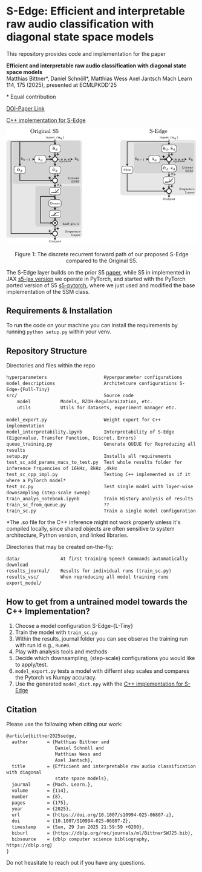 # S-Edge: Efficient and interpretable raw audio classification with diagonal state space models

This repository provides code and implementation for the paper

**Efficient and interpretable raw audio classification with diagonal state space models**  
Matthias Bittner\*, Daniel Schnöll\*, Matthias Wess Axel Jantsch 
Mach Learn 114, 175 (2025), presented at ECMLPKDD'25 

\* Equal contribution

[DOI-Paper Link](https://doi.org/10.1007/s10994-025-06807-z)  

[C++ implementation for S-Edge](https://github.com/embedded-machine-learning/Cpp-NN)  

![](./figures/S5_vs_SEdge.png)
<p style="text-align: center;">
Figure 1: The discrete recurrent forward path of our proposed S-Edge compared to the Original S5.
</p>

The S-Edge layer builds on the prior S5 [paper](https://arxiv.org/abs/2208.04933), while S5 in implemented in JAX [s5-jax version](https://github.com/lindermanlab/S5) we operate in PyTorch, and started with the PyTorch ported version of S5 [s5-pytorch](https://github.com/i404788/s5-pytorch), where we just used and modified the base implementation of the SSM class.

## Requirements & Installation
To run the code on your machine you can install the requirements by running
`python setup.py` within your venv.

## Repository Structure
Directories and files within the repo
```
hyperparameters                     Hyperparameter configurations
model_descriptions                  Architetcure configurations S-Edge-{Full-Tiny}
src/                                Source code
    model           Models, RZOH-Regularaization, etc.
    utils           Utils for datasets, experiment manager etc.

model_export.py                     Weight export for C++ implementation 
model_interpretability.ipynb        Interpretability of S-Edge (Eigenvalue, Transfer Function, Discret. Errors)  
queue_training.py                   Generate QUEUE for Reproduzing all results 
setup.py                            Installs all requirements
test_sc_add_params_macs_to_test.py  Test whole results folder for inference frquencies of 16kHz, 8kHz ,4kHz
test_sc_cpp_impl.py                 Testing C++ implemented as if it where a PyTorch model*
test_sc.py                          Test single model with layer-wise downsampling (step-scale sweep)
train_analys_notebook.ipynb         Train History analysis of results
train_sc_from_queue.py              ??
train_sc.py                         Train a single model configuration
```
*The .so file for the C++ inference might not work properly unless it's compiled locally, since shared objects are often sensitive to system architecture, Python version, and linked libraries.

Directories that may be created on-the-fly:
```
data/               At first training Speech Commands automatically download
results_journal/    Results for individual runs (train_sc.py)       
results_vsc/        When reproducing all model training runs
export_model/       
```

## How to get from a untrained model towards the C++ Implementation?

1. Choose a model configuration S-Edge-{L-Tiny}
2. Train the model with `train_sc.py`
3. Within the results_journal folder you can see observe the training run with run id e.g., `Run#0`.
4. Play with analysis tools and methods
5. Decide which downsampling, (step-scale) configurations you would like to apply/test.
6. `model_export.py` tests a model with differnt step scales and compares the Pytorch vs Numpy accuracy.
7. Use the generated `model_dict.npy` with the [C++ implementation for S-Edge](https://github.com/embedded-machine-learning/Cpp-NN)  


## Citation
Please use the following when citing our work:
```
@article{bittner2025sedge,
  author       = {Matthias Bittner and
                  Daniel Schnöll and
                  Matthias Wess and
                  Axel Jantsch},
  title        = {Efficient and interpretable raw audio classification with diagonal
                  state space models},
  journal      = {Mach. Learn.},
  volume       = {114},
  number       = {8},
  pages        = {175},
  year         = {2025},
  url          = {https://doi.org/10.1007/s10994-025-06807-z},
  doi          = {10.1007/S10994-025-06807-Z},
  timestamp    = {Sun, 29 Jun 2025 21:59:59 +0200},
  biburl       = {https://dblp.org/rec/journals/ml/BittnerSWJ25.bib},
  bibsource    = {dblp computer science bibliography, https://dblp.org}
}
```

Do not heasitate to reach out if you have any questions.